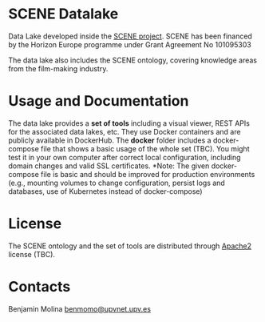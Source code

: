 SCENE Datalake 
===

Data Lake  developed inside the [SCENE project](https://thesceneproject.eu/). 
SCENE has been financed by the Horizon Europe programme under Grant Agreement No 101095303

The data lake also includes the SCENE ontology,  covering knowledge areas from the film-making industry.




Usage and Documentation
===

The data lake provides a **set of tools** including a visual viewer, REST APIs for the associated data lakes, etc. They use Docker containers and are publicly available in DockerHub. The **docker** folder includes a docker-compose file that shows a basic usage of the whole set (TBC). You might test it in your own computer after correct local configuration, including domain changes and valid SSL certificates.
*Note: The given docker-compose file is basic and should be improved for production environments (e.g., mounting volumes to change configuration, persist logs and databases, use of Kubernetes instead of docker-compose)



License
===

The SCENE ontology and the set of tools are distributed through [Apache2](https://www.apache.org/licenses/LICENSE-2.0) license (TBC).


Contacts
===

Benjamin Molina <benmomo@upvnet.upv.es>
